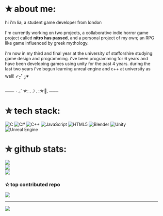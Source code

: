 # ✭ about me:
hi i'm lia, a student game developer from london<br><br>I'm currently working on two projects, a collaborative indie horror game project called **nitro has passed**, and a personal project of my own; an RPG like game influenced by greek mythology.<br><br>i'm now in my third and final year at the university of stafforshire studying game design and programming. i've been programming for 6 years and have been developing games using unity for the past 4 years. during the last two years i've begun learning unreal engine and c++ at university as well! ➶-͙˚ ༘✶

─── ･ ｡ﾟ☆: *.☽ .* :☆ﾟ. ───

# ✮ tech stack:
![C](https://img.shields.io/badge/c-%2300599C.svg?style=for-the-badge&logo=c&logoColor=white) ![C#](https://img.shields.io/badge/c%23-%23239120.svg?style=for-the-badge&logo=csharp&logoColor=white) ![C++](https://img.shields.io/badge/c++-%2300599C.svg?style=for-the-badge&logo=c%2B%2B&logoColor=white) ![JavaScript](https://img.shields.io/badge/javascript-%23323330.svg?style=for-the-badge&logo=javascript&logoColor=%23F7DF1E) ![HTML5](https://img.shields.io/badge/html5-%23E34F26.svg?style=for-the-badge&logo=html5&logoColor=white) ![Blender](https://img.shields.io/badge/blender-%23F5792A.svg?style=for-the-badge&logo=blender&logoColor=white) ![Unity](https://img.shields.io/badge/unity-%23000000.svg?style=for-the-badge&logo=unity&logoColor=white) ![Unreal Engine](https://img.shields.io/badge/unrealengine-%23313131.svg?style=for-the-badge&logo=unrealengine&logoColor=white)
# ✯ github stats:
![](https://github-readme-stats.vercel.app/api?username=itemlia&theme=midnight-purple&hide_border=false&include_all_commits=true&count_private=true)<br/>
![](https://nirzak-streak-stats.vercel.app/?user=itemlia&theme=midnight-purple&hide_border=false)<br/>
![](https://github-readme-stats.vercel.app/api/top-langs/?username=itemlia&theme=midnight-purple&hide_border=false&include_all_commits=true&count_private=true&layout=compact)

### ✫ top contributed repo
![](https://github-contributor-stats.vercel.app/api?username=itemlia&limit=5&theme=midnight-purple&combine_all_yearly_contributions=true)

---
[![](https://visitcount.itsvg.in/api?id=itemlia&icon=0&color=1)](https://visitcount.itsvg.in)

<!-- Proudly created with GPRM ( https://gprm.itsvg.in ) -->
